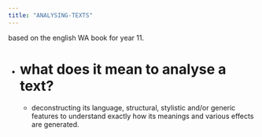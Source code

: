 ```yaml
---
title: "ANALYSING-TEXTS"
---
```

based on the english WA book for year 11.
- # what does it mean to analyse a text?
	- deconstructing its language, structural, stylistic and/or generic features to understand exactly how its meanings and various effects are generated.